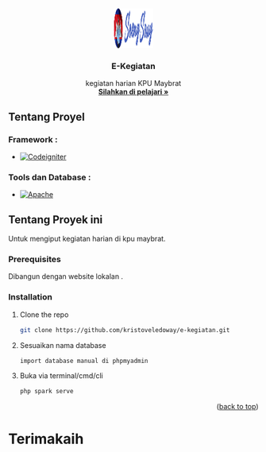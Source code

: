 <a name="readme-top"></a>

<!-- PROJECT LOGO -->
<br />
<div align="center">
  <a href="https://github.com/kristoveledoway/e-kegiatan">
    <img src="public/assets/images/logo/logo.png" alt="Logo" width="80" height="80">
  </a>

<h3 align="center">E-Kegiatan</h3>

  <p align="center">
    kegiatan harian KPU Maybrat
    <br />
    <a href="https://github.com/github_username/repo_name"><strong>Silahkan di pelajari »</strong></a>
    <br />
  </p>
</div>

<!-- ABOUT THE PROJECT -->

## Tentang Proyel

### Framework :

- [![Codeigniter][codeigniter.com]][codeigniter-url]

### Tools dan Database :

- [![Apache][apachefriends.org]][apachefriends-url]

<!-- GETTING STARTED -->

## Tentang Proyek ini

Untuk mengiput kegiatan harian di kpu maybrat.

### Prerequisites

Dibangun dengan website lokalan .

### Installation

1. Clone the repo
   ```sh
   git clone https://github.com/kristoveledoway/e-kegiatan.git
   ```
2. Sesuaikan nama database
   ```sh
   import database manual di phpmyadmin
   ```
3. Buka via terminal/cmd/cli
   ```js
   php spark serve
   ```

<p align="right">(<a href="#readme-top">back to top</a>)</p>

# Terimakaih

<!-- MARKDOWN LINKS & IMAGES -->
<!-- https://www.markdownguide.org/basic-syntax/#reference-style-links -->

[contributors-shield]: https://img.shields.io/github/contributors/github_username/repo_name.svg?style=for-the-badge
[contributors-url]: https://github.com/github_username/repo_name/graphs/contributors
[forks-shield]: https://img.shields.io/github/forks/github_username/repo_name.svg?style=for-the-badge
[forks-url]: https://github.com/github_username/repo_name/network/members
[stars-shield]: https://img.shields.io/github/stars/github_username/repo_name.svg?style=for-the-badge
[stars-url]: https://github.com/github_username/repo_name/stargazers
[issues-shield]: https://img.shields.io/github/issues/github_username/repo_name.svg?style=for-the-badge
[issues-url]: https://github.com/github_username/repo_name/issues
[license-shield]: https://img.shields.io/github/license/github_username/repo_name.svg?style=for-the-badge
[license-url]: https://github.com/github_username/repo_name/blob/master/LICENSE.txt
[linkedin-shield]: https://img.shields.io/badge/-LinkedIn-black.svg?style=for-the-badge&logo=linkedin&colorB=555
[linkedin-url]: https://linkedin.com/in/linkedin_username
[product-screenshot]: images/screenshot.png
[codeigniter.com]: https://img.shields.io/badge/CodeIgniter-FF2D20?style=for-the-badge&logo=codeigniter&logoColor=white
[codeigniter-url]: https://codeigniter.com/
[apachefriends.org]: https://img.shields.io/badge/Xampp-FF2D80?style=for-the-badge&logo=xampp&logoColor=white
[apachefriends-url]: https://www.apachefriends.org
